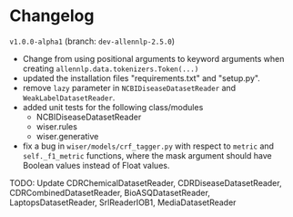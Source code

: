 # Changelog

`v1.0.0-alpha1` (branch: `dev-allennlp-2.5.0`)
- Change from using positional arguments to keyword arguments when creating `allennlp.data.tokenizers.Token(...)` 
- updated the installation files "requirements.txt" and "setup.py".
- remove `lazy` parameter in `NCBIDiseaseDatasetReader` and `WeakLabelDatasetReader`.
- added unit tests for the following class/modules
  - NCBIDiseaseDatasetReader
  - wiser.rules
  - wiser.generative
- fix a bug in `wiser/models/crf_tagger.py` with respect to `metric` and `self._f1_metric` functions, where the mask argument should have Boolean values instead of Float values.

TODO: Update CDRChemicalDatasetReader, CDRDiseaseDatasetReader, CDRCombinedDatasetReader, BioASQDatasetReader, LaptopsDatasetReader, SrlReaderIOB1, MediaDatasetReader
